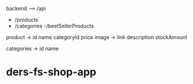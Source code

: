 backend --> /api
- /products
- /categories
-/bestSellerProducts


product -> 
id
name
categoryId
price
image -> link
description
stockAmount

categories ->
id
name


# ders-fs-shop-app
